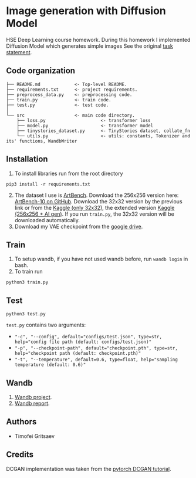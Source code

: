 # Image generation with Diffusion Model
HSE Deep Learning course homework.
During this homework I implemented Diffusion Model which generates simple images
See the original [task statement](https://github.com/puhsu/dl-hse/tree/main/week06-transformers/bhw01).

## Code organization
```shell
├── README.md             <- Top-level README.
├── requirements.txt      <- project requirements.
├── preprocess_data.py    <- preprocessing code.
├── train.py              <- train code.
├── test.py               <- test code.
│
└── src                   <- main code directory.
    ├── loss.py                     <- transformer loss  
    ├── model.py                    <- transformer model  
    ├── tinystories_dataset.py      <- TinyStories dataset, collate_fn 
    └── utils.py                    <- utils: constants, Tokenizer and its' functions, WandbWriter
```

## Installation
1. To install libraries run from the root directory
```shell
pip3 install -r requirements.txt
```
2. The dataset I use is [ArtBench](https://paperswithcode.com/dataset/artbench-10). Download the 256x256 version here: [ArtBench-10 on GitHub](https://github.com/liaopeiyuan/artbench/blob/main/README.md). Download the 32x32 version by the previous link or from the [Kaggle (only 32x32)](https://www.kaggle.com/datasets/alexanderliao/artbench10), the extended version [Kaggle (256x256 + AI gen)](https://www.kaggle.com/datasets/ravidussilva/real-ai-art). 
If you run `train.py`, the 32x32 version will be downloaded automatically.
4. Download my VAE checkpoint from the [google drive](TODO).


## Train
1. To setup wandb, if you have not used wandb before, run `wandb login` in bash.
2. To train run
```shell
python3 train.py
```

## Test
```shell
python3 test.py
```
`test.py` contains two arguments:
* `"-c", "--config", default="configs/test.json", type=str, help="config file path (default: configs/test.json)"`
* `"-p", "--checkpoint-path", default="checkpoint.pth", type=str, help="checkpoint path (default: checkpoint.pth)"`
* `"-t", "--temperature", default=0.6, type=float, help="sampling temperature (default: 0.6)"`

## Wandb 
1. [Wandb project](https://wandb.ai/tgritsaev/tiny_stories_dl2/overview?workspace=user-tgritsaev).
2. [Wandb report](https://wandb.ai/tgritsaev/dl-2-tinystories/reports/bhw-dl-2-HSE-course-tinystories--Vmlldzo2MTUzNzk4).

## Authors
* Timofei Gritsaev

## Credits
DCGAN implementation was taken from the [pytorch DCGAN tutorial](https://pytorch.org/tutorials/beginner/dcgan_faces_tutorial.html).